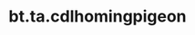 <div itemscope itemtype="http://developers.google.com/ReferenceObject">
<meta itemprop="name" content="bt.ta.cdlhomingpigeon" />
<meta itemprop="path" content="Stable" />
</div>

# bt.ta.cdlhomingpigeon

<!-- Insert buttons and diff -->

<table class="tfo-notebook-buttons tfo-api nocontent" align="left">

</table>





<pre class="devsite-click-to-copy prettyprint lang-py tfo-signature-link">
<code>bt.ta.cdlhomingpigeon(
    *args, **kwargs
) -> np.array
</code></pre>



<!-- Placeholder for "Used in" -->
